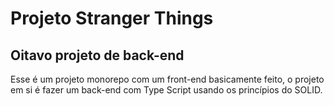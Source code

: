 # Projeto Stranger Things
## Oitavo projeto de back-end

Esse é um projeto monorepo com um front-end basicamente feito, o projeto em si é fazer um back-end com Type Script usando os princípios do SOLID.
